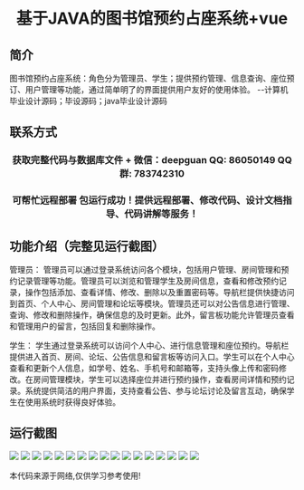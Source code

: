 <p><h1 align="center">基于JAVA的图书馆预约占座系统+vue</h1></p>

## 简介
图书馆预约占座系统：角色分为管理员、学生；提供预约管理、信息查询、座位预订、用户管理等功能，通过简单明了的界面提供用户友好的使用体验。    --计算机毕业设计源码；毕设源码；java毕业设计源码


## 联系方式
<p><h3 align="center">获取完整代码与数据库文件 + 微信：deepguan QQ: 86050149 QQ群: 783742310</h3></p>
<p><h3 align="center">可帮忙远程部署 包运行成功！提供远程部署、修改代码、设计文档指导、代码讲解等服务！</h3></p>

## 功能介绍（完整见运行截图）
管理员： 管理员可以通过登录系统访问各个模块，包括用户管理、房间管理和预约记录管理等功能。管理员可以浏览和管理学生及房间信息，查看和修改预约记录，操作包括添加、查看详情、修改、删除以及重置密码等。导航栏提供快捷访问到首页、个人中心、房间管理和论坛等模块。管理员还可以对公告信息进行管理、查询、修改和删除操作，确保信息的及时更新。此外，留言板功能允许管理员查看和管理用户的留言，包括回复和删除操作。

学生： 学生通过登录系统可以访问个人中心、进行信息管理和座位预约。导航栏提供进入首页、房间、论坛、公告信息和留言板等访问入口。学生可以在个人中心查看和更新个人信息，如学号、姓名、手机号和邮箱等，支持头像上传和密码修改。在房间管理模块，学生可以选择座位并进行预约操作，查看房间详情和预约记录。系统提供简洁的用户界面，支持查看公告、参与论坛讨论及留言互动，确保学生在使用系统时获得良好体验。


## 运行截图
![](img/001.jpg)
![](img/002.jpg)
![](img/003.jpg)
![](img/004.jpg)
![](img/005.jpg)
![](img/006.jpg)
![](img/007.jpg)
![](img/008.jpg)
![](img/009.jpg)
![](img/010.jpg)
![](img/011.jpg)
![](img/012.jpg)
![](img/013.jpg)
![](img/014.jpg)
![](img/015.jpg)
![](img/016.jpg)
![](img/017.jpg)

<p>本代码来源于网络,仅供学习参考使用!</p>
